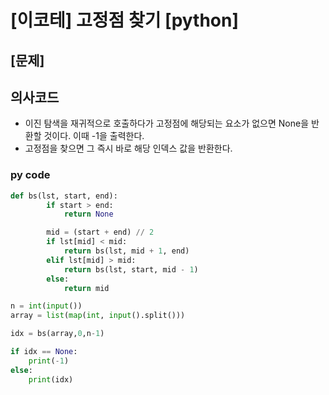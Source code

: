 # [이코테] 고정점 찾기 [python]

## [문제]

## 의사코드
- 이진 탐색을 재귀적으로 호출하다가 고정점에 해당되는 요소가 없으면 None을 반환할 것이다. 이때 -1을 출력한다.
- 고정점을 찾으면 그 즉시 바로 해당 인덱스 값을 반환한다.

### py code
```py
def bs(lst, start, end):
        if start > end:
            return None

        mid = (start + end) // 2
        if lst[mid] < mid:
            return bs(lst, mid + 1, end)
        elif lst[mid] > mid:
            return bs(lst, start, mid - 1)
        else:
            return mid

n = int(input())
array = list(map(int, input().split()))

idx = bs(array,0,n-1)

if idx == None:
    print(-1)
else:
    print(idx)
```

